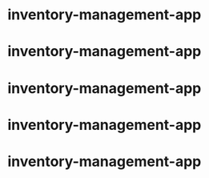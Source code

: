 # inventory-management-app
# inventory-management-app
# inventory-management-app
# inventory-management-app
# inventory-management-app
